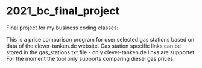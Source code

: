 # 2021_bc_final_project
Final project for my business coding classes:

This is a price comparison program for user selected gas stations based on data of the clever-tanken.de website.
Gas station specific links can be stored in the gas_stations.txt file - only clever-tanken.de links are supportet.
For the moment the tool only supports comparing diesel gas prices.